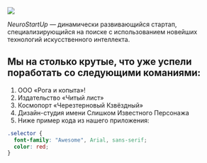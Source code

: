 ![](https://netology-code.github.io/git-homeworks/introduction/assets/logo.png)

*NeuroStartUp* — динамически развивающийся стартап, специализирующийся на поиске с использованием 
 новейших технологий искусственного интеллекта.

## Мы на столько крутые, что уже успели поработать со следующими команиями:

1. ООО «Рога и копыта»!
1. Издательство «Читый лист»
1. Космопорт «Черезтерновый Кзвёздный»
1. Дизайн-студия имени Слишком Известного Персонажа
1. Ниже пример кода из нашего приложения:

``` CSS
.selector {
  font-family: "Awesome", Arial, sans-serif;
  color: red;
}
```